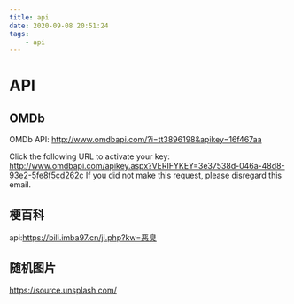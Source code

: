 ```yaml
---
title: api
date: 2020-09-08 20:51:24
tags: 
	- api
---
```


# API

## OMDb

OMDb API: http://www.omdbapi.com/?i=tt3896198&apikey=16f467aa

Click the following URL to activate your key: http://www.omdbapi.com/apikey.aspx?VERIFYKEY=3e37538d-046a-48d8-93e2-5fe8f5cd262c
If you did not make this request, please disregard this email.

## 梗百科

api:https://bili.imba97.cn/ji.php?kw=恶臭

## 随机图片

https://source.unsplash.com/

